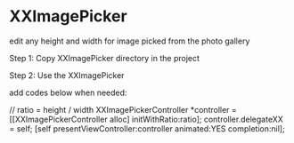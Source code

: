 # XXImagePicker
edit any height and width for image picked from the photo gallery


Step 1: Copy XXImagePicker directory in the project

Step 2: Use the XXImagePicker

add codes below when needed:

//  ratio = height / width
XXImagePickerController *controller = [[XXImagePickerController alloc] initWithRatio:ratio];
controller.delegateXX = self;
[self presentViewController:controller animated:YES completion:nil];


